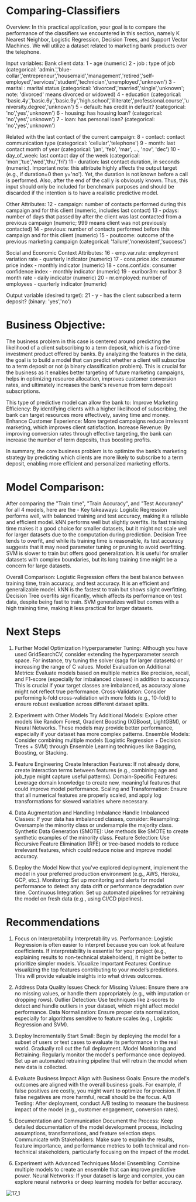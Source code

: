 # Comparing-Classifiers
Overview: 
In this practical application, your goal is to compare the performance of the classifiers we encountered in this section, namely K Nearest Neighbor, Logistic Regression, Decision Trees, and Support Vector Machines. We will utilize a dataset related to marketing bank products over the telephone.

Input variables:
Bank client data:
1 - age (numeric)
2 - job : type of job (categorical: 'admin.','blue-collar','entrepreneur','housemaid','management','retired','self-employed','services','student','technician','unemployed','unknown')
3 - marital : marital status (categorical: 'divorced','married','single','unknown'; note: 'divorced' means divorced or widowed)
4 - education (categorical: 'basic.4y','basic.6y','basic.9y','high.school','illiterate','professional.course','university.degree','unknown')
5 - default: has credit in default? (categorical: 'no','yes','unknown')
6 - housing: has housing loan? (categorical: 'no','yes','unknown')
7 - loan: has personal loan? (categorical: 'no','yes','unknown')

Related with the last contact of the current campaign:
8 - contact: contact communication type (categorical: 'cellular','telephone')
9 - month: last contact month of year (categorical: 'jan', 'feb', 'mar', ..., 'nov', 'dec')
10 - day_of_week: last contact day of the week (categorical: 'mon','tue','wed','thu','fri')
11 - duration: last contact duration, in seconds (numeric). Important note: this attribute highly affects the output target (e.g., if duration=0 then y='no'). Yet, the duration is not known before a call is performed. Also, after the end of the call y is obviously known. Thus, this input should only be included for benchmark purposes and should be discarded if the intention is to have a realistic predictive model.

Other Attributes:
12 - campaign: number of contacts performed during this campaign and for this client (numeric, includes last contact)
13 - pdays: number of days that passed by after the client was last contacted from a previous campaign (numeric; 999 means client was not previously contacted)
14 - previous: number of contacts performed before this campaign and for this client (numeric)
15 - poutcome: outcome of the previous marketing campaign (categorical: 'failure','nonexistent','success')

Social and Economic Context Attributes:
16 - emp.var.rate: employment variation rate - quarterly indicator (numeric)
17 - cons.price.idx: consumer price index - monthly indicator (numeric)
18 - cons.conf.idx: consumer confidence index - monthly indicator (numeric)
19 - euribor3m: euribor 3 month rate - daily indicator (numeric)
20 - nr.employed: number of employees - quarterly indicator (numeric)

Output variable (desired target):
21 - y - has the client subscribed a term deposit? (binary: 'yes','no')

# Business Objective:
The business problem in this case is centered around predicting the likelihood of a client subscribing to a term deposit, which is a fixed-time 
investment product offered by banks. By analyzing the features in the data, the goal is to build a model that can predict whether a client will subscribe to a term deposit or not (a binary classification problem). This is crucial for the business as it enables better targeting of future marketing campaigns, helps in optimizing 
resource allocation, improves customer conversion rates, and ultimately increases the bank's revenue from term deposit subscriptions.

This type of predictive model can allow the bank to:
Improve Marketing Efficiency: By identifying clients with a higher likelihood of subscribing, the bank can target resources more effectively, saving time 
and money.
Enhance Customer Experience: More targeted campaigns reduce irrelevant marketing, which improves client satisfaction.
Increase Revenue: By improving conversion rates through effective targeting, the bank can increase the number of term deposits, thus boosting profits.

In summary, the core business problem is to optimize the bank’s marketing strategy by predicting which clients are more likely to subscribe to a term deposit, 
enabling more efficient and personalized marketing efforts.

# Model Comparison:
After comparing the "Train time", "Train Accuracy", and "Test Accurancy" for all 4 models, here are the -
Key takeaways:
Logistic Regression performs well, with balanced training and test accuracy, making it a reliable and efficient model.
kNN performs well but slightly overfits. Its fast training time makes it a good choice for smaller datasets, but it might not scale well for larger datasets due to the computation during prediction.
Decision Tree tends to overfit, and while its training time is reasonable, its test accuracy suggests that it may need parameter tuning or pruning to avoid overfitting.
SVM is slower to train but offers good generalization. It is useful for smaller datasets with complex boundaries, but its long training time might be a concern for large datasets.

Overall Comparison:
Logistic Regression offers the best balance between training time, train accuracy, and test accuracy. It is an efficient and generalizable model.
kNN is the fastest to train but shows slight overfitting.
Decision Tree overfits significantly, which affects its performance on test data, despite being fast to train.
SVM generalizes well but comes with a high training time, making it less practical for larger datasets.

# Next Steps
1. Further Model Optimization
Hyperparameter Tuning: Although you have used GridSearchCV, consider extending the hyperparameter search space. For instance, try tuning the solver (saga for larger datasets) or increasing the range of C values.
Model Evaluation on Additional Metrics: Evaluate models based on multiple metrics like precision, recall, and F1-score (especially for imbalanced classes) in addition to accuracy.
This is crucial if your target classes are imbalanced, as accuracy alone might not reflect true performance.
Cross-Validation: Consider performing k-fold cross-validation with more folds (e.g., 10-fold) to ensure robust evaluation across different dataset splits.

2. Experiment with Other Models
Try Additional Models: Explore other models like Random Forest, Gradient Boosting (XGBoost, LightGBM), or Neural Networks. These models may provide better performance, especially if your dataset has more complex patterns.
Ensemble Models: Consider combining multiple models (Logistic Regression + Decision Trees + SVM) through Ensemble Learning techniques like Bagging, Boosting, or Stacking.

3. Feature Engineering
Create Interaction Features: If not already done, create interaction terms between features (e.g., combining age and job_type might capture useful patterns).
Domain-Specific Features: Leverage domain knowledge to create new, meaningful features that could improve model performance.
Scaling and Transformation: Ensure that all numerical features are properly scaled, and apply log transformations for skewed variables where necessary.

4. Data Augmentation and Handling Imbalance
Handle Imbalanced Classes: If your data has imbalanced classes, consider:
Resampling: Oversample the minority class or undersample the majority class.
Synthetic Data Generation (SMOTE): Use methods like SMOTE to create synthetic examples of the minority class.
Feature Selection: Use Recursive Feature Elimination (RFE) or tree-based models to reduce irrelevant features, which could reduce noise and improve model accuracy.

5. Deploy the Model
Now that you've explored deployment, implement the model in your preferred production environment (e.g., AWS, Heroku, GCP, etc.).
Monitoring: Set up monitoring and alerts for model performance to detect any data drift or performance degradation over time.
Continuous Integration: Set up automated pipelines for retraining the model on fresh data (e.g., using CI/CD pipelines).

# Recommendations
1. Focus on Interpretability
Interpretability vs. Performance: Logistic Regression is often easier to interpret because you can look at feature coefficients. If interpretability is essential for your project (e.g., explaining results to non-technical stakeholders), it might be better to prioritize simpler models.
Visualize Important Features: Continue visualizing the top features contributing to your model’s predictions. This will provide valuable insights into what drives outcomes.

2. Address Data Quality Issues
Check for Missing Values: Ensure there are no missing values, or handle them appropriately (e.g., with imputation or dropping rows).
Outlier Detection: Use techniques like z-scores to detect and handle outliers in your dataset, which might affect model performance.
Data Normalization: Ensure proper data normalization, especially for algorithms sensitive to feature scales (e.g., Logistic Regression and SVM).

3. Deploy Incrementally
Start Small: Begin by deploying the model for a subset of users or test cases to evaluate its performance in the real world. Gradually roll out the full deployment.
Model Monitoring and Retraining: Regularly monitor the model's performance once deployed. Set up an automated retraining pipeline that will retrain the model when new data is collected.

4. Evaluate Business Impact
Align with Business Goals: Ensure the model's outcomes are aligned with the overall business goals. For example, if false positives are costly, you might want to optimize for precision. If false negatives are more harmful, recall should be the focus.
A/B Testing: After deployment, conduct A/B testing to measure the business impact of the model (e.g., customer engagement, conversion rates).

5. Documentation and Communication
Document the Process: Keep detailed documentation of the model development process, including assumptions, transformations, and feature selection steps.
Communicate with Stakeholders: Make sure to explain the results, feature importance, and performance metrics to both technical and non-technical stakeholders, particularly focusing on the impact of the model.

6. Experiment with Advanced Techniques
Model Ensembling: Combine multiple models to create an ensemble that can improve predictive power.
Neural Networks: If your dataset is large and complex, you can explore neural networks or deep learning models for better accuracy.

![17_1](https://github.com/user-attachments/assets/3c074700-dec4-417e-bd54-6bfddd96dcf5)
